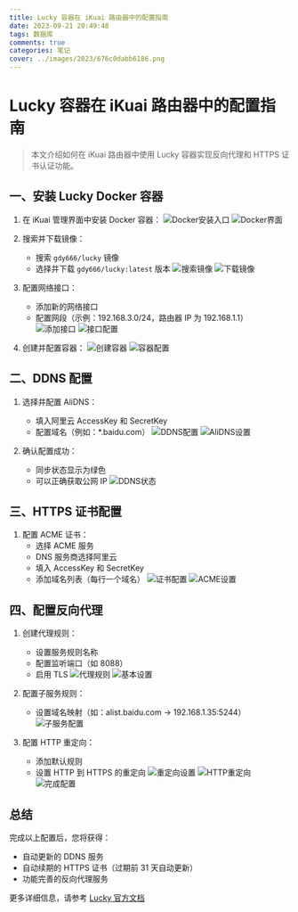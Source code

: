 ```yaml
---
title: Lucky 容器在 iKuai 路由器中的配置指南
date: 2023-09-21 20:49:48
tags: 数据库
comments: true
categories: 笔记
cover: ../images/2023/676c0dabb6186.png
---
```

# Lucky 容器在 iKuai 路由器中的配置指南

> 本文介绍如何在 iKuai 路由器中使用 Lucky 容器实现反向代理和 HTTPS 证书认证功能。
<!--more-->

## 一、安装 Lucky Docker 容器

1. 在 iKuai 管理界面中安装 Docker 容器：
   ![Docker安装入口](../images/2023/676c0dabb6186.png)
   ![Docker界面](../images/2023/676c0e13adbd9.png)

2. 搜索并下载镜像：
   - 搜索 `gdy666/lucky` 镜像
   - 选择并下载 `gdy666/lucky:latest` 版本
   ![搜索镜像](../images/2023/676c0e6ad3257.jpg)
   ![下载镜像](../images/2023/676c0eaf11d2c.png)

3. 配置网络接口：
   - 添加新的网络接口
   - 配置网段（示例：192.168.3.0/24，路由器 IP 为 192.168.1.1）
   ![添加接口](../images/2023/676c0ec8a33cc.png)
   ![接口配置](../images/2023/676c0ee461a63.png)

4. 创建并配置容器：
   ![创建容器](../images/2023/676c0f119c76a.png)
   ![容器配置](../images/2023/676c0f2d1b4ac.png)

## 二、DDNS 配置

1. 选择并配置 AliDNS：
   - 填入阿里云 AccessKey 和 SecretKey
   - 配置域名（例如：*.baidu.com）
   ![DDNS配置](../images/2023/676c0f5738cb7.png)
   ![AliDNS设置](../images/2023/676c0f778cddf.png)

2. 确认配置成功：
   - 同步状态显示为绿色
   - 可以正确获取公网 IP
   ![DDNS状态](../images/2023/676c0f9550152.png)

## 三、HTTPS 证书配置

1. 配置 ACME 证书：
   - 选择 ACME 服务
   - DNS 服务商选择阿里云
   - 填入 AccessKey 和 SecretKey
   - 添加域名列表（每行一个域名）
   ![证书配置](../images/2023/676c0fb42e2d5.png)
   ![ACME设置](../images/2023/676c0fd4808c0.png)

## 四、配置反向代理

1. 创建代理规则：
   - 设置服务规则名称
   - 配置监听端口（如 8088）
   - 启用 TLS
   ![代理规则](../images/2023/676c101520fd8.png)
   ![基本设置](../images/2023/676c10639fd82.png)

2. 配置子服务规则：
   - 设置域名映射（如：alist.baidu.com → 192.168.1.35:5244）
   ![子服务配置](../images/2023/676c107fec737.png)

3. 配置 HTTP 重定向：
   - 添加默认规则
   - 设置 HTTP 到 HTTPS 的重定向
   ![重定向设置](../images/2023/676c109ef0bd5.png)
   ![HTTP重定向](../images/2023/676c10d51300a.png)
   ![完成配置](../images/2023/676c10e66120a.png)

## 总结

完成以上配置后，您将获得：
- 自动更新的 DDNS 服务
- 自动续期的 HTTPS 证书（过期前 31 天自动更新）
- 功能完善的反向代理服务

更多详细信息，请参考 [Lucky 官方文档](https://lucky666.cn/docs/intro)